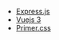 - [Express.js](https://expressjs.com/fr/)
- [Vuejs 3](https://vuejs.org/)
- [Primer.css](https://primer.style/css/getting-started)